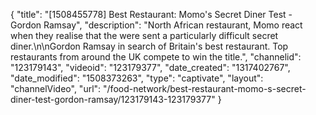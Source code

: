 {
    "title": "[1508455778] Best Restaurant: Momo's Secret Diner Test - Gordon Ramsay",
    "description": "North African restaurant, Momo react when they realise that the were sent a particularly difficult secret diner.\n\nGordon Ramsay in search of Britain's best restaurant. Top restaurants from around the UK compete to win the title.",
    "channelid": "123179143",
    "videoid": "123179377",
    "date_created": "1317402767",
    "date_modified": "1508373263",
    "type": "captivate",
    "layout": "channelVideo",
    "url": "\/food-network\/best-restaurant-momo-s-secret-diner-test-gordon-ramsay\/123179143-123179377"
}